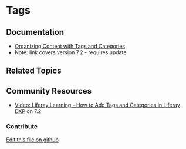 # Tags

## Documentation

* [Organizing Content with Tags and Categories](https://portal.liferay.dev/docs/7-2/user/-/knowledge_base/u/organizing-content-with-tags-and-categories)
* Note: link covers version 7.2 - requires update

## Related Topics


## Community Resources

* [Video: Liferay Learning - How to Add Tags and Categories in Liferay DXP](https://www.youtube.com/watch?v=fBRbQ2IRpo4) on 7.2

### Contribute

[Edit this file on github](https://github.com/olafk/controlpanel-documentation-docs/blob/master/md/73en/com_liferay_asset_tags_admin_web_portlet_AssetTagsAdminPortlet.md)
